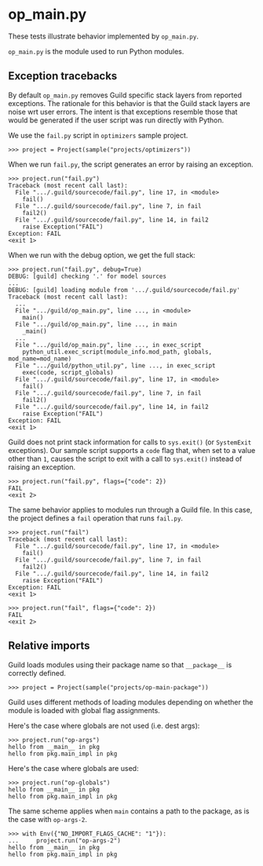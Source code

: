 # op_main.py

These tests illustrate behavior implemented by `op_main.py`.

`op_main.py` is the module used to run Python modules.

## Exception tracebacks

By default `op_main.py` removes Guild specific stack layers from
reported exceptions. The rationale for this behavior is that the Guild
stack layers are noise wrt user errors. The intent is that exceptions
resemble those that would be generated if the user script was run
directly with Python.

We use the `fail.py` script in `optimizers` sample project.

    >>> project = Project(sample("projects/optimizers"))

When we run `fail.py`, the script generates an error by raising an
exception.

    >>> project.run("fail.py")
    Traceback (most recent call last):
      File ".../.guild/sourcecode/fail.py", line 17, in <module>
        fail()
      File ".../.guild/sourcecode/fail.py", line 7, in fail
        fail2()
      File ".../.guild/sourcecode/fail.py", line 14, in fail2
        raise Exception("FAIL")
    Exception: FAIL
    <exit 1>

When we run with the debug option, we get the full stack:

    >>> project.run("fail.py", debug=True)
    DEBUG: [guild] checking '.' for model sources
    ...
    DEBUG: [guild] loading module from '.../.guild/sourcecode/fail.py'
    Traceback (most recent call last):
      ...
      File ".../guild/op_main.py", line ..., in <module>
        main()
      File ".../guild/op_main.py", line ..., in main
        _main()
      ...
      File ".../guild/op_main.py", line ..., in exec_script
        python_util.exec_script(module_info.mod_path, globals, mod_name=mod_name)
      File ".../guild/python_util.py", line ..., in exec_script
        exec(code, script_globals)
      File ".../.guild/sourcecode/fail.py", line 17, in <module>
        fail()
      File ".../.guild/sourcecode/fail.py", line 7, in fail
        fail2()
      File ".../.guild/sourcecode/fail.py", line 14, in fail2
        raise Exception("FAIL")
    Exception: FAIL
    <exit 1>

Guild does not print stack information for calls to `sys.exit()` (or
`SystemExit` exceptions). Our sample script supports a `code` flag
that, when set to a value other than `1`, causes the script to exit
with a call to `sys.exit()` instead of raising an exception.

    >>> project.run("fail.py", flags={"code": 2})
    FAIL
    <exit 2>

The same behavior applies to modules run through a Guild file. In this
case, the project defines a `fail` operation that runs `fail.py`.

    >>> project.run("fail")
    Traceback (most recent call last):
      File ".../.guild/sourcecode/fail.py", line 17, in <module>
        fail()
      File ".../.guild/sourcecode/fail.py", line 7, in fail
        fail2()
      File ".../.guild/sourcecode/fail.py", line 14, in fail2
        raise Exception("FAIL")
    Exception: FAIL
    <exit 1>

    >>> project.run("fail", flags={"code": 2})
    FAIL
    <exit 2>

## Relative imports

Guild loads modules using their package name so that `__package__` is
correctly defined.

    >>> project = Project(sample("projects/op-main-package"))

Guild uses different methods of loading modules depending on whether
the module is loaded with global flag assignments.

Here's the case where globals are not used (i.e. dest args):

    >>> project.run("op-args")
    hello from __main__ in pkg
    hello from pkg.main_impl in pkg

Here's the case where globals are used:

    >>> project.run("op-globals")
    hello from __main__ in pkg
    hello from pkg.main_impl in pkg

The same scheme applies when `main` contains a path to the package, as
is the case with `op-args-2`.

    >>> with Env({"NO_IMPORT_FLAGS_CACHE": "1"}):
    ...     project.run("op-args-2")
    hello from __main__ in pkg
    hello from pkg.main_impl in pkg
